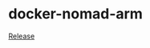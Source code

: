 docker-nomad-arm
===============

[Release](https://github.com/users/rluisr/packages/container/package/docker-nomad-arm)
